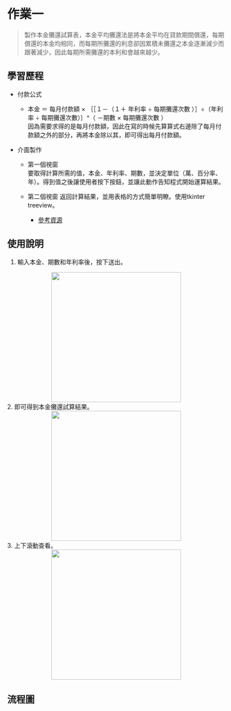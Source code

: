 # 作業一
>製作本金攤還試算表，本金平均攤還法是將本金平均在貸款期間償還，每期償還的本金均相同，而每期所攤還的利息卻因累積未攤還之本金逐漸減少而跟著減少，因此每期所需攤還的本利和會越來越少。
    

## 學習歷程

* 付款公式  
  * 本金 ＝ 每月付款額 × ｛［１－（１＋ 年利率 ÷ 每期攤還次數 ）］÷（年利率 ÷ 每期攤還次數）｝^（ －期數 × 每期攤還次數 ）  
    因為需要求得的是每月付款額，因此在寫的時候先算算式右邊除了每月付款額之外的部分，再將本金除以其，即可得出每月付款額。    
        
* 介面製作  
  * 第一個視窗  
    要取得計算所需的值，本金、年利率、期數，並決定單位（萬、百分率、年）。得到值之後讓使用者按下按鈕，並讓此動作告知程式開始運算結果。  
        
  * 第二個視窗
    返回計算結果，並用表格的方式簡單明瞭。使用tkinter treeview。
    * [參考資源](https://blog.csdn.net/sinat_27382047/article/details/80161637)  
         
## 使用說明 
  1. 輸入本金、期數和年利率後，按下送出。
<div align=center><img width="300" height="300" src="https://github.com/yanruchen36/Financial_Engineering-/blob/master/HW1/gui1.png"/></div>
  2. 即可得到本金攤還試算結果。  
  <div align=center><img width="300" height="300" src="https://github.com/yanruchen36/Financial_Engineering-/blob/master/HW1/gui2.png"/></div>
  3. 上下滾動查看。
  <div align=center><img width="300" height="300" src="https://github.com/yanruchen36/Financial_Engineering-/blob/master/HW1/gui3.png"/></div>  

## 流程圖
